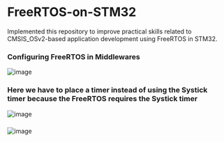 # FreeRTOS-on-STM32

Implemented this repository to improve practical skills related to CMSIS_OSv2-based application development using FreeRTOS in STM32. 

### Configuring FreeRTOS in Middlewares
![image](https://github.com/user-attachments/assets/61898673-982a-40f5-bda6-84e98c52671d)

### Here we have to place a timer instead of using the Systick timer because the FreeRTOS requires the Systick timer
![image](https://github.com/user-attachments/assets/8e337d2f-da14-4bf5-b5fd-687b0327b7b4)

### 
![image](https://github.com/user-attachments/assets/c4f363e1-3d09-4f41-8a99-89b321bdbdc4)


